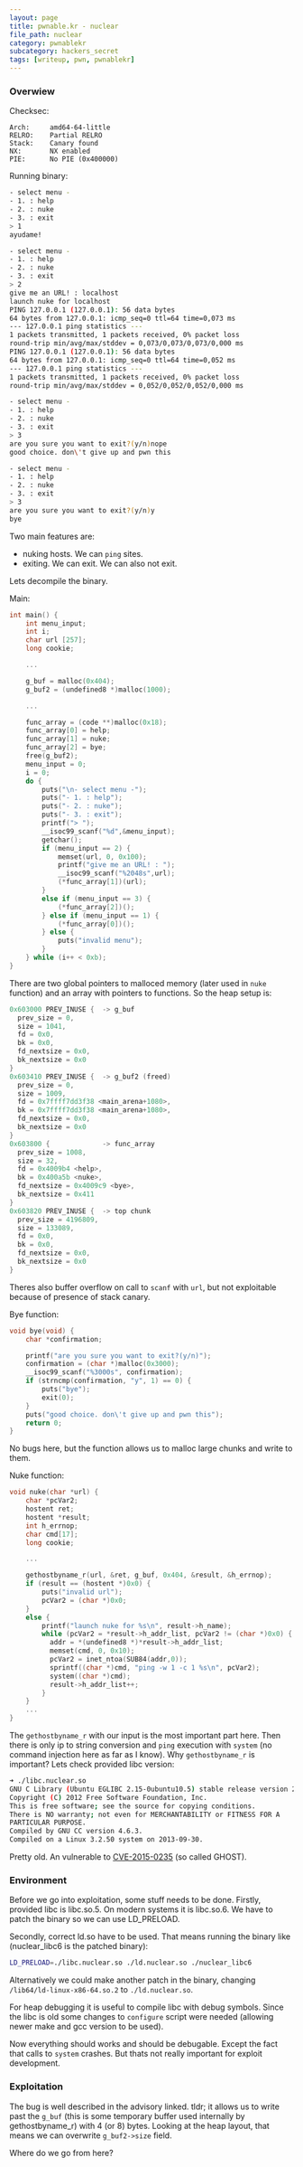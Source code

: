 ```yaml
---
layout: page
title: pwnable.kr - nuclear
file_path: nuclear
category: pwnablekr
subcategory: hackers_secret
tags: [writeup, pwn, pwnablekr]
---
```


### Overwiew

Checksec:
```
Arch:     amd64-64-little
RELRO:    Partial RELRO
Stack:    Canary found
NX:       NX enabled
PIE:      No PIE (0x400000)
```

Running binary:
```sh
- select menu -
- 1. : help
- 2. : nuke
- 3. : exit
> 1
ayudame!

- select menu -
- 1. : help
- 2. : nuke
- 3. : exit
> 2
give me an URL! : localhost
launch nuke for localhost
PING 127.0.0.1 (127.0.0.1): 56 data bytes
64 bytes from 127.0.0.1: icmp_seq=0 ttl=64 time=0,073 ms
--- 127.0.0.1 ping statistics ---
1 packets transmitted, 1 packets received, 0% packet loss
round-trip min/avg/max/stddev = 0,073/0,073/0,073/0,000 ms
PING 127.0.0.1 (127.0.0.1): 56 data bytes
64 bytes from 127.0.0.1: icmp_seq=0 ttl=64 time=0,052 ms
--- 127.0.0.1 ping statistics ---
1 packets transmitted, 1 packets received, 0% packet loss
round-trip min/avg/max/stddev = 0,052/0,052/0,052/0,000 ms

- select menu -
- 1. : help
- 2. : nuke
- 3. : exit
> 3
are you sure you want to exit?(y/n)nope
good choice. don\'t give up and pwn this

- select menu -
- 1. : help
- 2. : nuke
- 3. : exit
> 3
are you sure you want to exit?(y/n)y
bye
```

Two main features are:
* nuking hosts. We can `ping` sites.
* exiting. We can exit. We can also not exit.

Lets decompile the binary.

Main:
```c
int main() {
    int menu_input;
    int i;
    char url [257];
    long cookie;

    ...

    g_buf = malloc(0x404);
    g_buf2 = (undefined8 *)malloc(1000);

    ...

    func_array = (code **)malloc(0x18);
    func_array[0] = help;
    func_array[1] = nuke;
    func_array[2] = bye;
    free(g_buf2);
    menu_input = 0;
    i = 0;
    do {
        puts("\n- select menu -");
        puts("- 1. : help");
        puts("- 2. : nuke");
        puts("- 3. : exit");
        printf("> ");
        __isoc99_scanf("%d",&menu_input);
        getchar();
        if (menu_input == 2) {
            memset(url, 0, 0x100);
            printf("give me an URL! : ");
            __isoc99_scanf("%2048s",url);
            (*func_array[1])(url);
        }
        else if (menu_input == 3) {
            (*func_array[2])();
        } else if (menu_input == 1) {
            (*func_array[0])();
        } else {
            puts("invalid menu");
        }
    } while (i++ < 0xb);
}
```

There are two global pointers to malloced memory (later used in `nuke` function) and an array with pointers to functions. So the heap setup is:
```c
0x603000 PREV_INUSE {  -> g_buf
  prev_size = 0, 
  size = 1041, 
  fd = 0x0, 
  bk = 0x0, 
  fd_nextsize = 0x0, 
  bk_nextsize = 0x0
}
0x603410 PREV_INUSE {  -> g_buf2 (freed)
  prev_size = 0, 
  size = 1009, 
  fd = 0x7ffff7dd3f38 <main_arena+1080>, 
  bk = 0x7ffff7dd3f38 <main_arena+1080>, 
  fd_nextsize = 0x0, 
  bk_nextsize = 0x0
}
0x603800 {             -> func_array
  prev_size = 1008, 
  size = 32, 
  fd = 0x4009b4 <help>, 
  bk = 0x400a5b <nuke>, 
  fd_nextsize = 0x4009c9 <bye>, 
  bk_nextsize = 0x411
}
0x603820 PREV_INUSE {  -> top chunk
  prev_size = 4196809, 
  size = 133089, 
  fd = 0x0, 
  bk = 0x0, 
  fd_nextsize = 0x0, 
  bk_nextsize = 0x0
}
```

Theres also buffer overflow on call to `scanf` with `url`, but not exploitable because of presence of stack canary.

Bye function:
```c
void bye(void) {
    char *confirmation;

    printf("are you sure you want to exit?(y/n)");
    confirmation = (char *)malloc(0x3000);
    __isoc99_scanf("%3000s", confirmation);
    if (strncmp(confirmation, "y", 1) == 0) {
        puts("bye");
        exit(0);
    }
    puts("good choice. don\'t give up and pwn this");
    return 0;
}
```

No bugs here, but the function allows us to malloc large chunks and write to them.

Nuke function:
```c
void nuke(char *url) {
    char *pcVar2;
    hostent ret;
    hostent *result;
    int h_errnop;
    char cmd[17];
    long cookie;

    ...

    gethostbyname_r(url, &ret, g_buf, 0x404, &result, &h_errnop);
    if (result == (hostent *)0x0) {
        puts("invalid url");
        pcVar2 = (char *)0x0;
    }
    else {
        printf("launch nuke for %s\n", result->h_name);
        while (pcVar2 = *result->h_addr_list, pcVar2 != (char *)0x0) {
          addr = *(undefined8 *)*result->h_addr_list;
          memset(cmd, 0, 0x10);
          pcVar2 = inet_ntoa(SUB84(addr,0));
          sprintf((char *)cmd, "ping -w 1 -c 1 %s\n", pcVar2);
          system((char *)cmd);
          result->h_addr_list++;
        }
    }
    ...
}
```

The `gethostbyname_r` with our input is the most important part here. Then there is only ip to string conversion and `ping` execution with `system` (no command injection here as far as I know). Why `gethostbyname_r` is important? Lets check provided libc version:

```sh
➜ ./libc.nuclear.so 
GNU C Library (Ubuntu EGLIBC 2.15-0ubuntu10.5) stable release version 2.15, by Roland McGrath et al.
Copyright (C) 2012 Free Software Foundation, Inc.
This is free software; see the source for copying conditions.
There is NO warranty; not even for MERCHANTABILITY or FITNESS FOR A
PARTICULAR PURPOSE.
Compiled by GNU CC version 4.6.3.
Compiled on a Linux 3.2.50 system on 2013-09-30.
```

Pretty old. An vulnerable to [CVE-2015-0235](https://www.qualys.com/2015/01/27/cve-2015-0235/GHOST-CVE-2015-0235.txt) (so called GHOST).

### Environment

Before we go into exploitation, some stuff needs to be done. Firstly, provided libc is libc.so.5. On modern systems it is libc.so.6. We have to patch the binary so we can use LD_PRELOAD.

Secondly, correct ld.so have to be used. That means running the binary like (nuclear_libc6 is the patched binary):
```sh
LD_PRELOAD=./libc.nuclear.so ./ld.nuclear.so ./nuclear_libc6
```

Alternatively we could make another patch in the binary, changing `/lib64/ld-linux-x86-64.so.2` to `./ld.nuclear.so`.

For heap debugging it is useful to compile libc with debug symbols. Since the libc is old some changes to `configure` script were needed (allowing newer make and gcc version to be used).

Now everything should works and should be debugable. Except the fact that calls to `system` crashes. But thats not really important for exploit development.

### Exploitation

The bug is well described in the advisory linked. tldr; it allows us to write past the `g_buf` (this is some temporary buffer used internally by gethostbyname_r) with 4 (or 8) bytes. Looking at the heap layout, that means we can overwrite `g_buf2->size` field.

Where do we go from here?

